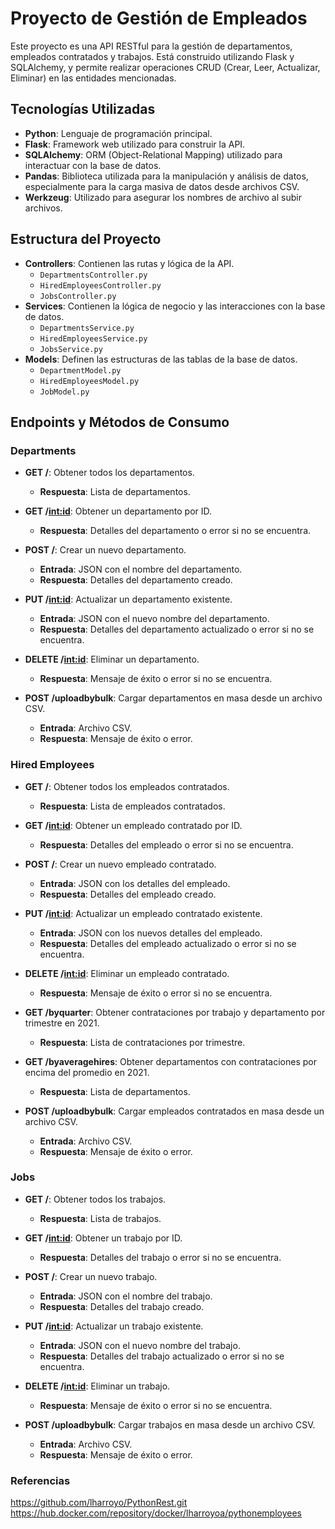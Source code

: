 # Proyecto de Gestión de Empleados

Este proyecto es una API RESTful para la gestión de departamentos, empleados contratados y trabajos. Está construido utilizando Flask y SQLAlchemy, y permite realizar operaciones CRUD (Crear, Leer, Actualizar, Eliminar) en las entidades mencionadas.

## Tecnologías Utilizadas

- **Python**: Lenguaje de programación principal.
- **Flask**: Framework web utilizado para construir la API.
- **SQLAlchemy**: ORM (Object-Relational Mapping) utilizado para interactuar con la base de datos.
- **Pandas**: Biblioteca utilizada para la manipulación y análisis de datos, especialmente para la carga masiva de datos desde archivos CSV.
- **Werkzeug**: Utilizado para asegurar los nombres de archivo al subir archivos.

## Estructura del Proyecto

- **Controllers**: Contienen las rutas y lógica de la API.
  - `DepartmentsController.py`
  - `HiredEmployeesController.py`
  - `JobsController.py`
- **Services**: Contienen la lógica de negocio y las interacciones con la base de datos.
  - `DepartmentsService.py`
  - `HiredEmployeesService.py`
  - `JobsService.py`
- **Models**: Definen las estructuras de las tablas de la base de datos.
  - `DepartmentModel.py`
  - `HiredEmployeesModel.py`
  - `JobModel.py`

## Endpoints y Métodos de Consumo

### Departments

- **GET /**: Obtener todos los departamentos.
  - **Respuesta**: Lista de departamentos.
  
- **GET /<int:id>**: Obtener un departamento por ID.
  - **Respuesta**: Detalles del departamento o error si no se encuentra.

- **POST /**: Crear un nuevo departamento.
  - **Entrada**: JSON con el nombre del departamento.
  - **Respuesta**: Detalles del departamento creado.

- **PUT /<int:id>**: Actualizar un departamento existente.
  - **Entrada**: JSON con el nuevo nombre del departamento.
  - **Respuesta**: Detalles del departamento actualizado o error si no se encuentra.

- **DELETE /<int:id>**: Eliminar un departamento.
  - **Respuesta**: Mensaje de éxito o error si no se encuentra.

- **POST /uploadbybulk**: Cargar departamentos en masa desde un archivo CSV.
  - **Entrada**: Archivo CSV.
  - **Respuesta**: Mensaje de éxito o error.

### Hired Employees

- **GET /**: Obtener todos los empleados contratados.
  - **Respuesta**: Lista de empleados contratados.

- **GET /<int:id>**: Obtener un empleado contratado por ID.
  - **Respuesta**: Detalles del empleado o error si no se encuentra.

- **POST /**: Crear un nuevo empleado contratado.
  - **Entrada**: JSON con los detalles del empleado.
  - **Respuesta**: Detalles del empleado creado.

- **PUT /<int:id>**: Actualizar un empleado contratado existente.
  - **Entrada**: JSON con los nuevos detalles del empleado.
  - **Respuesta**: Detalles del empleado actualizado o error si no se encuentra.

- **DELETE /<int:id>**: Eliminar un empleado contratado.
  - **Respuesta**: Mensaje de éxito o error si no se encuentra.

- **GET /byquarter**: Obtener contrataciones por trabajo y departamento por trimestre en 2021.
  - **Respuesta**: Lista de contrataciones por trimestre.

- **GET /byaveragehires**: Obtener departamentos con contrataciones por encima del promedio en 2021.
  - **Respuesta**: Lista de departamentos.

- **POST /uploadbybulk**: Cargar empleados contratados en masa desde un archivo CSV.
  - **Entrada**: Archivo CSV.
  - **Respuesta**: Mensaje de éxito o error.

### Jobs

- **GET /**: Obtener todos los trabajos.
  - **Respuesta**: Lista de trabajos.

- **GET /<int:id>**: Obtener un trabajo por ID.
  - **Respuesta**: Detalles del trabajo o error si no se encuentra.

- **POST /**: Crear un nuevo trabajo.
  - **Entrada**: JSON con el nombre del trabajo.
  - **Respuesta**: Detalles del trabajo creado.

- **PUT /<int:id>**: Actualizar un trabajo existente.
  - **Entrada**: JSON con el nuevo nombre del trabajo.
  - **Respuesta**: Detalles del trabajo actualizado o error si no se encuentra.

- **DELETE /<int:id>**: Eliminar un trabajo.
  - **Respuesta**: Mensaje de éxito o error si no se encuentra.

- **POST /uploadbybulk**: Cargar trabajos en masa desde un archivo CSV.
  - **Entrada**: Archivo CSV.
  - **Respuesta**: Mensaje de éxito o error.

### Referencias
https://github.com/lharroyo/PythonRest.git
https://hub.docker.com/repository/docker/lharroyoa/pythonemployees